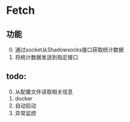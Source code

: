 # Fetch

## 功能
0. 通过socket从Shadowsocks接口获取统计数据
1. 将统计数据发送到指定接口

## todo:
0. 从配置文件读取相关信息
1. docker
2. 自动启动
3. 异常监控
